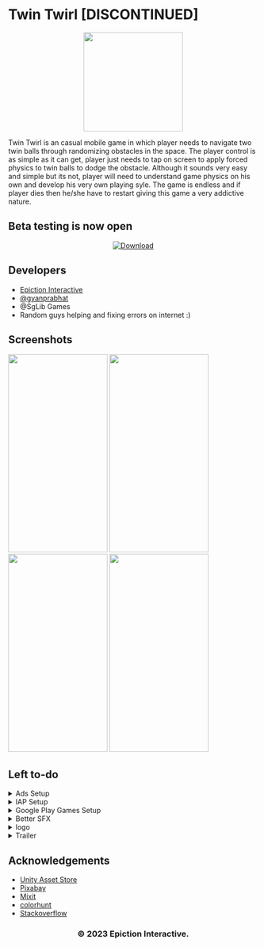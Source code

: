 # Twin Twirl [DISCONTINUED]
<p align="center">
  <img src="https://github.com/gyanprabhat7/TwinTwirl/assets/75989086/c3ae3923-5ace-4f3f-947c-7c95cb7c466f" width="200" height="200">
</p>

Twin Twirl is an casual mobile game in which player needs to navigate two twin balls through randomizing obstacles in the space. The player control is as simple as it can get, player just needs to tap on screen to apply forced physics to twin balls to dodge the obstacle. Although it sounds very easy and simple but its not, player will need to understand game physics on his own and develop his very own playing syle. The game is endless and if player dies then he/she have to restart giving this game a very addictive nature.

## Beta testing is now open
  
<div align="center">
  <a href="https://drive.google.com/uc?export=download&id=1CLqB--6GlkeuriDYyx-Skdr2rfqPo5NN">
    <img src="https://i.ibb.co/WsF8X02/DOWNLOAD-BETA-RELEASE.png" alt="Download" />
  </a>
</div>




## Developers

- [Epiction Interactive](https://epiction.pages.dev/)
- [@gyanprabhat](https://www.github.com/gyanprabhat7)
- @SgLib Games
- Random guys helping and fixing errors on internet :)


## Screenshots

<img src="https://github.com/gyanprabhat7/TwinTwirl/assets/75989086/780d9cbb-2bde-4f80-96e0-618dd0e2361d"  width="200" height="400">
<img src="https://github.com/gyanprabhat7/TwinTwirl/assets/75989086/3bce19d8-17ca-4011-8a96-1bed1c8483ff"  width="200" height="400">
<img src="https://github.com/gyanprabhat7/TwinTwirl/assets/75989086/13ab5cc4-3a27-4424-bade-62425a875980"  width="200" height="400">
<img src="https://github.com/gyanprabhat7/TwinTwirl/assets/75989086/df376be7-8f2e-4f1c-85da-875c6c2e6075"  width="200" height="400">



## Left to-do

<details>
<summary>Ads Setup</summary>
<br>
Setup Ads for monetization. Google AdMob preferred with mediation.
</details>

<details>
<summary>IAP Setup</summary>
<br>
Setup IAP - In app purchases for game store where user can buy coins to purchase in game characters (Balls) and also Remove ads & Restore purchase.
</details>

<details>
<summary>Google Play Games Setup</summary>
<br>
Setup Google play games for Leaderboard and Achievements.
</details>
  
<details>
<summary>Better SFX</summary>
<br>
Thus one is totally at the botton of the list cause the sounds in game are awesomne except for dying sfx.
</details>

<details>
<summary>logo</summary>
<br>
We need a good logo for our game to stand out in the store.
</details>

<details>
<summary>Trailer</summary>
<br>
Shoot a 30 sec fast phased trailer for this game.
</details>

## Acknowledgements
 
 - [Unity Asset Store](https://assetstore.unity.com/)
 - [Pixabay](https://pixabay.com/)
 - [Mixit](https://mixit.com/)
 - [colorhunt](https://colorhunt.co/)
 - [Stackoverflow](https://stackoverflow.com/)
 

<div align="center">
  <h3>© 2023 Epiction Interactive.</h3>
  <a herf="https://epiction.pages.dev/"
    <img src="https://github.com/gyanprabhat7/TwinTwirl/assets/75989086/2b8da57c-73bb-4469-b6b1-a30de1d86102" alt="Epiction-logo" />
  </a>
</div>
